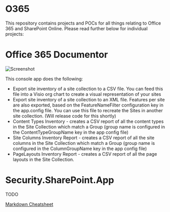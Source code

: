 # O365

This repository contains projects and POCs for all things relating to Office 365 and SharePoint Online.
Please read further below for individual projects:

# Office 365 Documentor 
![Screenshot][logo]

[logo]: https://github.com/shailensukul/Office365/blob/master/O365.Documentor/O365Documentor.png "Office 365 Documentor" 

This console app does the following:
* Export site inventory of a site collection to a CSV file. You can feed this file into a Visio org chart to create a visual representation of your sites
* Export site inventory of a site collection to an XML file. Features per site are also exported, based on the FeatureNameFilter configuration key in the app.config file. You can use this file to recreate the Sites in another site collection. (Will release code for this shortly)
* Content Types Inventory - creates a CSV report of all the content types in the Site Collection which match a Group (group name is configured in the ContentTypeGroupName key in the app config file)
* Site Columns Inventory Report - creates a CSV report of all the site columns in the Site Collection which match a Group (group name is configured in the ColumnGroupName key in the app config file)
* PageLayouts Inventory Report - creates a CSV report of all the page layouts in the Site Collection.

# Security.SharePoint.App
TODO

[Markdown Cheatsheet](https://github.com/adam-p/markdown-here/wiki/Markdown-Here-Cheatsheet)
